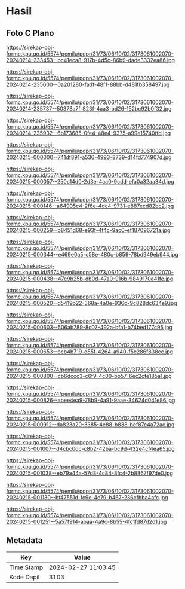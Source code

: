# Hasil

## Foto C Plano

https://sirekap-obj-formc.kpu.go.id/5574/pemilu/pdpr/31/73/06/10/02/3173061002070-20240214-233453--bc41eca8-917b-4d5c-86b9-dade3332ea86.jpg

https://sirekap-obj-formc.kpu.go.id/5574/pemilu/pdpr/31/73/06/10/02/3173061002070-20240214-235600--0a201280-fadf-48f1-88bb-d481fb358497.jpg

https://sirekap-obj-formc.kpu.go.id/5574/pemilu/pdpr/31/73/06/10/02/3173061002070-20240214-235737--50373a7f-823f-4aa3-bd26-152bc92b0f32.jpg

https://sirekap-obj-formc.kpu.go.id/5574/pemilu/pdpr/31/73/06/10/02/3173061002070-20240214-235932--6b173685-0fe4-48e4-9375-a99e15740ffd.jpg

https://sirekap-obj-formc.kpu.go.id/5574/pemilu/pdpr/31/73/06/10/02/3173061002070-20240215-000000--741df891-a536-4993-8739-d14fd774907d.jpg

https://sirekap-obj-formc.kpu.go.id/5574/pemilu/pdpr/31/73/06/10/02/3173061002070-20240215-000057--250c14d0-2d3e-4aa0-9cdd-efa0a32aa34d.jpg

https://sirekap-obj-formc.kpu.go.id/5574/pemilu/pdpr/31/73/06/10/02/3173061002070-20240215-000146--a64905c4-2f6e-4dc4-9731-e887ecd82bc2.jpg

https://sirekap-obj-formc.kpu.go.id/5574/pemilu/pdpr/31/73/06/10/02/3173061002070-20240215-000259--b8451d68-e93f-4f4c-9ac0-ef187096721a.jpg

https://sirekap-obj-formc.kpu.go.id/5574/pemilu/pdpr/31/73/06/10/02/3173061002070-20240215-000344--e469e0a5-c58e-480c-b859-78bd949eb944.jpg

https://sirekap-obj-formc.kpu.go.id/5574/pemilu/pdpr/31/73/06/10/02/3173061002070-20240215-000438--47e9b25b-db0d-47a0-916b-9849170a41fe.jpg

https://sirekap-obj-formc.kpu.go.id/5574/pemilu/pdpr/31/73/06/10/02/3173061002070-20240215-000520--d5419b22-368a-4a0e-936d-9c828dc634e9.jpg

https://sirekap-obj-formc.kpu.go.id/5574/pemilu/pdpr/31/73/06/10/02/3173061002070-20240215-000603--506ab789-8c07-492a-bfa1-b74bed177c95.jpg

https://sirekap-obj-formc.kpu.go.id/5574/pemilu/pdpr/31/73/06/10/02/3173061002070-20240215-000653--bcb4b719-d55f-4264-a940-f5c286f838cc.jpg

https://sirekap-obj-formc.kpu.go.id/5574/pemilu/pdpr/31/73/06/10/02/3173061002070-20240215-000800--cb6dccc3-c6f9-4c00-bb57-6ec2cfe185a1.jpg

https://sirekap-obj-formc.kpu.go.id/5574/pemilu/pdpr/31/73/06/10/02/3173061002070-20240215-000826--abee4ea9-78b9-4a91-9aae-34624d041e86.jpg

https://sirekap-obj-formc.kpu.go.id/5574/pemilu/pdpr/31/73/06/10/02/3173061002070-20240215-000912--da823a20-3385-4e88-b838-bef87c4a72ac.jpg

https://sirekap-obj-formc.kpu.go.id/5574/pemilu/pdpr/31/73/06/10/02/3173061002070-20240215-001007--d4cbc0dc-c8b2-42ba-bc9d-432e4cf4ea65.jpg

https://sirekap-obj-formc.kpu.go.id/5574/pemilu/pdpr/31/73/06/10/02/3173061002070-20240215-001038--eb79a44a-57d8-4c84-8fc4-2b8867f97de0.jpg

https://sirekap-obj-formc.kpu.go.id/5574/pemilu/pdpr/31/73/06/10/02/3173061002070-20240215-001130--bf47551d-fc9e-4c79-b467-236cfbba4afc.jpg

https://sirekap-obj-formc.kpu.go.id/5574/pemilu/pdpr/31/73/06/10/02/3173061002070-20240215-001251--5a57f914-abaa-4a9c-8b55-4fc1fd87d2d1.jpg


## Metadata

| Key        | Value               |
| ---------- | ------------------- |
| Time Stamp | 2024-02-27 11:03:45 |
| Kode Dapil | 3103                |



